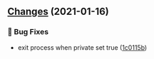## [Changes](https://github.com/chnliquan/release/compare/v0.1.1...v0.1.2) (2021-01-16)


### 🐛 Bug Fixes

* exit process when private set true ([1c0115b](https://github.com/chnliquan/release/commit/1c0115bca8bab87569cfc2743eecaf3e7063549d))



